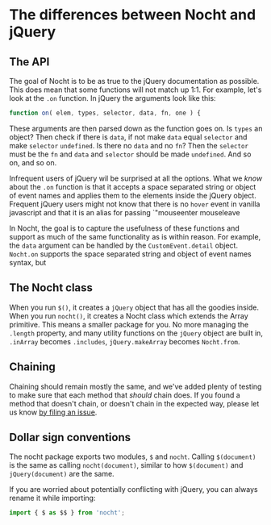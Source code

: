 # The differences between Nocht and jQuery

## The API

The goal of Nocht is to be as true to the jQuery documentation as possible. This does mean that some functions will not match up 1:1. For example, let's look at the `.on` function. In jQuery the arguments look like this:

```js
function on( elem, types, selector, data, fn, one ) {
```

These arguments are then parsed down as the function goes on. Is `types` an object? Then check if there is `data`, if not make `data` equal `selector` and make `selector` `undefined`. Is there no `data` and no `fn`? Then the `selector` must be the `fn` and `data` and `selector` should be made `undefined`. And so on, and so on.

Infrequent users of jQuery wil be surprised at all the options. What we *know* about the `.on` function is that it accepts a space separated string or object of event names and applies them to the elements inside the jQuery object. Frequent jQuery users might not know that there is no `hover` event in vanilla javascript and that it is an alias for passing `"mouseenter mouseleave

In Nocht, the goal is to capture the usefulness of these functions and support as much of the same functionality as is within reason. For example, the `data` argument can be handled by the `CustomEvent.detail` object. `Nocht.on` supports the space separated string and object of event names syntax, but 

## The Nocht class

When you run `$()`, it creates a `jQuery` object that has all the goodies inside. When you run `nocht()`, it creates a Nocht class which extends the Array primitive. This means a smaller package for you. No more managing the `.length` property, and many utility functions on the `jQuery` object are built in, `.inArray` becomes `.includes`, `jQuery.makeArray` becomes `Nocht.from`.

## Chaining

Chaining should remain mostly the same, and we've added plenty of testing to make sure that each method that *should* chain does. If you found a method that doesn't chain, or doesn't chain in the expected way, please let us know [by filing an issue](https://github.com/nochtjs/nocht/issue).

## Dollar sign conventions

The nocht package exports two modules, `$` and `nocht`. Calling `$(document)` is the same as calling `nocht(document)`, similar to how `$(document)` and `jQuery(document)` are the same.

If you are worried about potentially conflicting with jQuery, you can always rename it while importing:

```js
import { $ as $$ } from 'nocht';
```